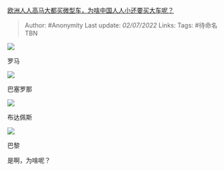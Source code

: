 [欧洲人人高马大都买微型车，为啥中国人人小还要买大车呢？](https://www.zhihu.com/question/395704596/answer/2550407179)

> Author: #Anonymity
> Last update: *02/07/2022*
> Links:
> Tags: #待命名TBN

![](https://pic1.zhimg.com/50/v2-31b315cdf815937599ef175168a4792b_720w.jpg?source=1940ef5c)

罗马

![](https://pic1.zhimg.com/50/v2-6e1f1ba0b3a5ec6701fd948adc2a29d2_720w.jpg?source=1940ef5c)

巴塞罗那

![](https://pic3.zhimg.com/50/v2-9e3d5020a1926445a5008ac8fc98f78d_720w.jpg?source=1940ef5c)

布达佩斯

![](https://pic3.zhimg.com/50/v2-1b9d536f87e0e7d5e79ef6418b940e06_720w.jpg?source=1940ef5c)

巴黎

是啊，为啥呢？

